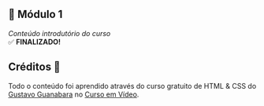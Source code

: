 ## 📌 Módulo 1  
*Conteúdo introdutório do curso*  
✅ **FINALIZADO!**  

## Créditos 🙏
Todo o conteúdo foi aprendido através do curso gratuito de HTML & CSS do [Gustavo Guanabara](https://github.com/gustavoguanabara) no [Curso em Vídeo](https://www.cursoemvideo.com).